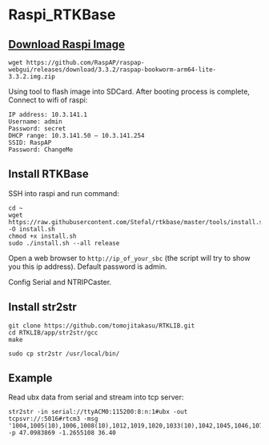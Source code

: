 # Raspi_RTKBase

## [Download Raspi Image](https://github.com/RaspAP/raspap-webgui/releases)

```
wget https://github.com/RaspAP/raspap-webgui/releases/download/3.3.2/raspap-bookworm-arm64-lite-3.3.2.img.zip
```

Using tool to flash image into SDCard. After booting process is complete, Connect to wifi of raspi:
```
IP address: 10.3.141.1
Username: admin
Password: secret
DHCP range: 10.3.141.50 — 10.3.141.254
SSID: RaspAP
Password: ChangeMe
```

## Install RTKBase

SSH into raspi and run command:
```
cd ~
wget https://raw.githubusercontent.com/Stefal/rtkbase/master/tools/install.sh -O install.sh
chmod +x install.sh
sudo ./install.sh --all release
```

Open a web browser to `http://ip_of_your_sbc` (the script will try to show you this ip address). Default password is admin.

Config Serial and NTRIPCaster.


## Install str2str

```
git clone https://github.com/tomojitakasu/RTKLIB.git
cd RTKLIB/app/str2str/gcc
make

sudo cp str2str /usr/local/bin/
```


## Example

Read ubx data from serial and stream into tcp server:
```
str2str -in serial://ttyACM0:115200:8:n:1#ubx -out tcpsvr://:5016#rtcm3 -msg '1004,1005(10),1006,1008(10),1012,1019,1020,1033(10),1042,1045,1046,1077,1087,1097,1107,1127,1230' -p 47.0983869 -1.2655108 36.40
```

